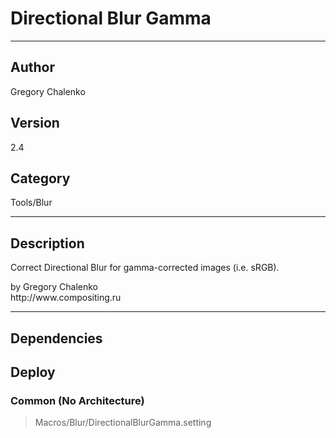 # Directional Blur Gamma
___

## Author
Gregory Chalenko

## Version
2.4

## Category
Tools/Blur

___

## Description
<p>Correct Directional Blur for gamma-corrected images (i.e. sRGB).</p>

<p>by Gregory Chalenko<br>
http://www.compositing.ru</p>

___

## Dependencies

## Deploy

### Common (No Architecture)

> Macros/Blur/DirectionalBlurGamma.setting  
